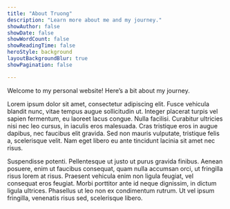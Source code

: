 ```yaml
---
title: "About Truong"
description: "Learn more about me and my journey."
showAuthor: false
showDate: false
showWordCount: false
showReadingTime: false
heroStyle: background
layoutBackgroundBlur: true
showPagination: false

---
```


Welcome to my personal website! Here’s a bit about my journey.

Lorem ipsum dolor sit amet, consectetur adipiscing elit. Fusce vehicula blandit nunc, vitae tempus augue sollicitudin ut. Integer placerat turpis vel sapien fermentum, eu laoreet lacus congue. Nulla facilisi. Curabitur ultricies nisi nec leo cursus, in iaculis eros malesuada. Cras tristique eros in augue dapibus, nec faucibus elit gravida. Sed non mauris vulputate, tristique felis a, scelerisque velit. Nam eget libero eu ante tincidunt lacinia sit amet nec risus.

Suspendisse potenti. Pellentesque ut justo ut purus gravida finibus. Aenean posuere, enim ut faucibus consequat, quam nulla accumsan orci, ut fringilla risus lorem at risus. Praesent vehicula enim non ligula feugiat, vel consequat eros feugiat. Morbi porttitor ante id neque dignissim, in dictum ligula ultrices. Phasellus ut leo non ex condimentum rutrum. Ut vel ipsum fringilla, venenatis risus sed, scelerisque libero.


